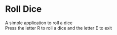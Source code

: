 # Roll Dice
A simple application to roll a dice  
Press the letter R to roll a dice and the letter E to exit
